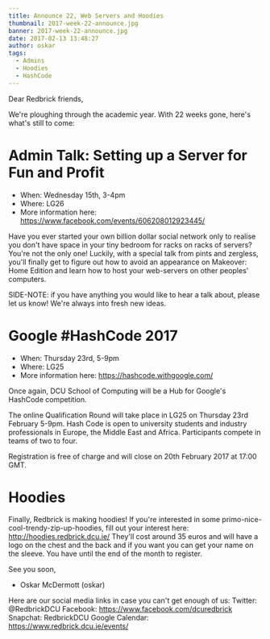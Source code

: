 ```yaml
---
title: Announce 22, Web Servers and Hoodies
thumbnail: 2017-week-22-announce.jpg
banner: 2017-week-22-announce.jpg
date: 2017-02-13 13:48:27
author: oskar
tags:
  - Admins
  - Hoodies
  - HashCode
---
```

Dear Redbrick friends,

We're ploughing through the academic year. With 22 weeks gone, here's
what's still to come:

 <!-- more -->

# Admin Talk: Setting up a Server for Fun and Profit

- When: Wednesday 15th, 3-4pm
- Where: LG26
- More information here: https://www.facebook.com/events/606208012923445/

Have you ever started your own billion dollar social network only to
realise you don't have space in your tiny bedroom for racks on racks of
servers?
You're not the only one! Luckily, with a special talk from pints and
zergless, you'll finally get to figure out how to avoid an appearance on
Makeover: Home Edition and learn how to host your web-servers on other
peoples' computers.

SIDE-NOTE: if you have anything you would like to hear a talk about,
please let us know! We're always into fresh new ideas.

# Google #HashCode 2017

- When: Thursday 23rd, 5-9pm
- Where: LG25
- More information here: https://hashcode.withgoogle.com/

Once again, DCU School of Computing will be a Hub for Google's HashCode
competition.

The online Qualification Round will take place in LG25 on Thursday 23rd
February 5-9pm.
Hash Code is open to university students and industry professionals in
Europe, the Middle
East and Africa. Participants compete in teams of two to four.

Registration is free of charge and will close on 20th February 2017 at
17:00 GMT.

# Hoodies
Finally, Redbrick is making hoodies!
If you're interested in some primo-nice-cool-trendy-zip-up-hoodies, fill
out your interest here: http://hoodies.redbrick.dcu.ie/
They'll cost around 35 euros and will have a logo on the chest and the
back and if you want you can get your name on the sleeve.
You have until the end of the month to register.

See you soon,
- Oskar McDermott (oskar)

Here are our social media links in case you can't get enough of us:
Twitter: @RedbrickDCU
Facebook: https://www.facebook.com/dcuredbrick
Snapchat: RedbrickDCU
Google Calendar: https://www.redbrick.dcu.ie/events/

